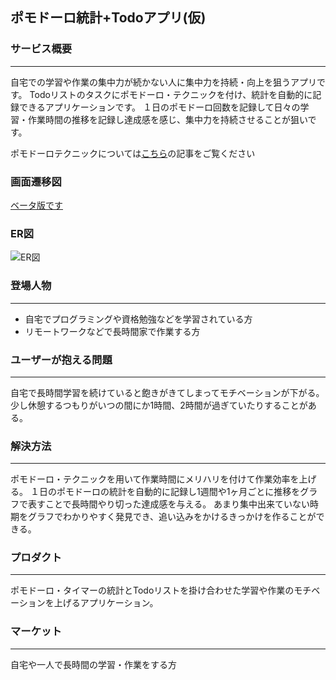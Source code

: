 ## ポモドーロ統計+Todoアプリ(仮)

### サービス概要
***
自宅での学習や作業の集中力が続かない人に集中力を持続・向上を狙うアプリです。
Todoリストのタスクにポモドーロ・テクニックを付け、統計を自動的に記録できるアプリケーションです。
１日のポモドーロ回数を記録して日々の学習・作業時間の推移を記録し達成感を感じ、集中力を持続させることが狙いです。

ポモドーロテクニックについては[こちら](https://www.newsweekjapan.jp/stories/carrier/2019/03/post-11867.php)の記事をご覧ください

### 画面遷移図
[ベータ版です](https://xd.adobe.com/view/48c27a6e-2b79-4820-b21d-c7e9cab5513a-1d91/)

### ER図
![ER図](https://drive.google.com/file/d/1Fg-wB9FQ_xtKBTbIlVFpT6QYwKHo8YLw/view?usp=sharing)

### 登場人物
***
* 自宅でプログラミングや資格勉強などを学習されている方
* リモートワークなどで長時間家で作業する方

### ユーザーが抱える問題
***
自宅で長時間学習を続けていると飽きがきてしまってモチベーションが下がる。
少し休憩するつもりがいつの間にか1時間、2時間が過ぎていたりすることがある。

### 解決方法
***
ポモドーロ・テクニックを用いて作業時間にメリハリを付けて作業効率を上げる。
１日のポモドーロの統計を自動的に記録し1週間や1ヶ月ごとに推移をグラフで表すことで長時間やり切った達成感を与える。
あまり集中出来ていない時期をグラフでわかりやすく発見でき、追い込みをかけるきっかけを作ることができる。

### プロダクト
***
ポモドーロ・タイマーの統計とTodoリストを掛け合わせた学習や作業のモチベーションを上げるアプリケーション。

### マーケット
***
自宅や一人で長時間の学習・作業をする方
